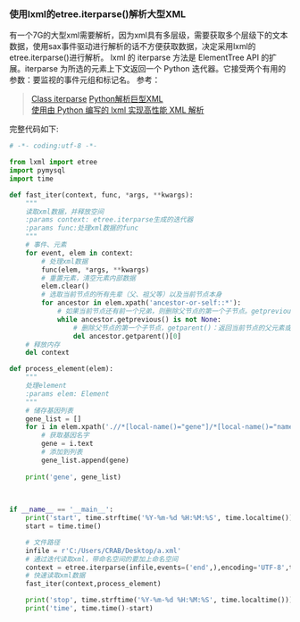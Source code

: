### 使用lxml的etree.iterparse()解析大型XML

有一个7G的大型xml需要解析，因为xml具有多层级，需要获取多个层级下的文本数据，使用sax事件驱动进行解析的话不方便获取数据，决定采用lxml的etree.iterparse()进行解析。
lxml 的 iterparse 方法是 ElementTree API 的扩展。iterparse 为所选的元素上下文返回一个 Python 迭代器。它接受两个有用的参数：要监视的事件元组和标记名。
参考：
> [Class iterparse](https://lxml.de/api/lxml.etree.iterparse-class.html)
> [Python解析巨型XML](https://www.jsome.net/blog/2010/08/18/handle-large-xml-with-python)  
> [使用由 Python 编写的 lxml 实现高性能 XML 解析](https://www.ibm.com/developerworks/cn/xml/x-hiperfparse/#resources)

完整代码如下:
```python
# -*- coding:utf-8 -*-

from lxml import etree
import pymysql
import time

def fast_iter(context, func, *args, **kwargs):
    """
    读取xml数据，并释放空间
    :params context: etree.iterparse生成的迭代器
    :params func:处理xml数据的func
    """
    # 事件、元素
    for event, elem in context:
        # 处理xml数据
        func(elem, *args, **kwargs)
        # 重置元素，清空元素内部数据
        elem.clear()
        # 选取当前节点的所有先辈（父、祖父等）以及当前节点本身
        for ancestor in elem.xpath('ancestor-or-self::*'):
            # 如果当前节点还有前一个兄弟，则删除父节点的第一个子节点。getprevious():返回当前节点的前一个兄弟或None。
            while ancestor.getprevious() is not None:
                # 删除父节点的第一个子节点，getparent()：返回当前节点的父元素或根元素或None。
                del ancestor.getparent()[0]
    # 释放内存
    del context

def process_element(elem):
    """
    处理element
    :params elem: Element
    """
    # 储存基因列表
    gene_list = []
    for i in elem.xpath('.//*[local-name()="gene"]/*[local-name()="name"]'):
        # 获取基因名字
        gene = i.text
        # 添加到列表
        gene_list.append(gene)
    
    print('gene', gene_list)
    
   

if __name__ == '__main__':
    print('start', time.strftime('%Y-%m-%d %H:%M:%S', time.localtime()))
    start = time.time()

    # 文件路径
    infile = r'C:/Users/CRAB/Desktop/a.xml'
    # 通过迭代读取xml，带命名空间的要加上命名空间
    context = etree.iterparse(infile,events=('end',),encoding='UTF-8',tag='{http://uniprot.org/uniprot}entry')
    # 快速读取xml数据
    fast_iter(context,process_element)

    print('stop', time.strftime('%Y-%m-%d %H:%M:%S', time.localtime()))
    print('time', time.time()-start)

```